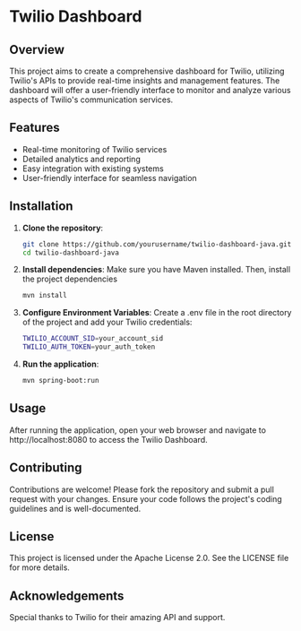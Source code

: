# Twilio Dashboard

## Overview
This project aims to create a comprehensive dashboard for Twilio, utilizing Twilio's APIs to provide real-time insights and management features. The dashboard will offer a user-friendly interface to monitor and analyze various aspects of Twilio's communication services.

## Features
- Real-time monitoring of Twilio services
- Detailed analytics and reporting
- Easy integration with existing systems
- User-friendly interface for seamless navigation

## Installation
1. **Clone the repository**:
   
   ```bash
   git clone https://github.com/yourusername/twilio-dashboard-java.git
   cd twilio-dashboard-java

2. **Install dependencies**:
   Make sure you have Maven installed. Then, install the project dependencies
   
   ```bash
   mvn install

3. **Configure Environment Variables**:
   Create a .env file in the root directory of the project and add your Twilio credentials:
   
   ```bash
   TWILIO_ACCOUNT_SID=your_account_sid
   TWILIO_AUTH_TOKEN=your_auth_token

4. **Run the application**:
   
   ```bash   
   mvn spring-boot:run

## Usage
After running the application, open your web browser and navigate to http://localhost:8080 to access the Twilio Dashboard.

## Contributing
Contributions are welcome! Please fork the repository and submit a pull request with your changes. Ensure your code follows the project's coding guidelines and is well-documented.

## License
This project is licensed under the Apache License 2.0. See the LICENSE file for more details.

## Acknowledgements
Special thanks to Twilio for their amazing API and support.

